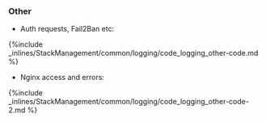 

### Other

*   Auth requests, Fail2Ban etc: 

{%include _inlines/StackManagement/common/logging/code_logging_other-code.md %}




*   Nginx access and errors: 

{%include _inlines/StackManagement/common/logging/code_logging_other-code-2.md %}




